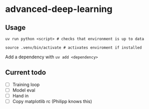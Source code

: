# advanced-deep-learning


## Usage
```
uv run python <script> # checks that environment is up to data

source .venv/bin/activate # activates enviroment if installed
```

Add a dependency with `uv add <dependency>`

## Current todo
- [ ] Training loop
- [ ] Model eval
- [ ] Hand in
- [ ] Copy matplotlib rc (Philipp knows this)